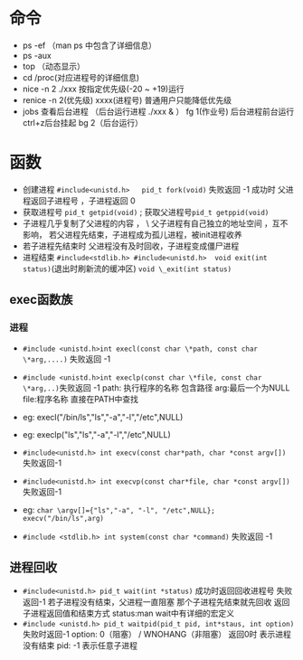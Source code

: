 # 命令
- ps -ef （man ps 中包含了详细信息）
- ps -aux
- top （动态显示）
- cd /proc(对应进程号的详细信息)
- nice -n 2  ./xxx  按指定优先级(-20 ~ +19)运行
- renice -n 2(优先级) xxxx(进程号) 普通用户只能降低优先级
- jobs 查看后台进程 （后台运行进程 ./xxx & ）  fg 1(作业号) 后台进程前台运行   ctrl+z后台挂起  bg 2（后台运行）
# 函数
- 创建进程  `#include<unistd.h>   pid_t fork(void)`  失败返回 -1 成功时 父进程返回子进程号 ，子进程返回 0
- 获取进程号 ```pid_t getpid(void)``` ; 获取父进程号`pid_t getppid(void)`
- 子进程几乎复制了父进程的内容 ， \ 父子进程有自己独立的地址空间 ，互不影响， 若父进程先结束，子进程成为孤儿进程，被init进程收养
- 若子进程先结束时 父进程没有及时回收，子进程变成僵尸进程
- 进程结束 `#include<stdlib.h> #include<unistd.h>  void exit(int status)`(退出时刷新流的缓冲区)  `void \_exit(int status)`
## exec函数族
### 进程
- `#include <unistd.h>int execl(const char \*path, const char \*arg,....)` 失败返回 -1
- `#include <unistd.h>int execlp(const char \*file, const char \*arg,..)`失败返回 -1
path: 执行程序的名称 包含路径  arg:最后一个为NULL  file:程序名称 直接在PATH中查找
- eg: execl("/bin/ls","ls","-a","-l","/etc",NULL) 
- eg: execlp("ls","ls","-a","-l","/etc",NULL)

- `#include<unistd.h> int execv(const char*path, char *const argv[])` 失败返回-1
- `#include<unistd.h> int execvp(const char*file, char *const argv[])` 失败返回-1
- eg: `char \argv[]={"ls","-a", "-l", "/etc",NULL}; execv("/bin/ls",arg)`
- `#include <stdlib.h> int system(const char *command)` 失败返回 -1
## 进程回收 
- `#include<unistd.h> pid_t wait(int *status)`  成功时返回回收进程号  失败返回-1  若子进程没有结束，父进程一直阻塞  那个子进程先结束就先回收  返回子进程返回值和结束方式 status:man wait中有详细的宏定义
- `#include <unistd.h> pid_t waitpid(pid_t pid, int*staus, int option)`失败时返回-1 option: 0（阻塞） / WNOHANG（非阻塞） 返回0时 表示进程没有结束  pid: -1 表示任意子进程













